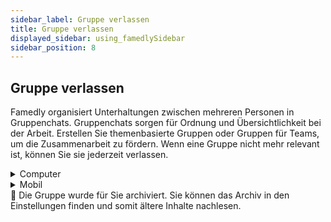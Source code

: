 ```yaml
---
sidebar_label: Gruppe verlassen
title: Gruppe verlassen
displayed_sidebar: using_famedlySidebar
sidebar_position: 8
---
```


## Gruppe verlassen

Famedly organisiert Unterhaltungen zwischen mehreren Personen in Gruppenchats. Gruppenchats sorgen für Ordnung und Übersichtlichkeit bei der Arbeit. Erstellen Sie themenbasierte Gruppen oder Gruppen für Teams, um die Zusammenarbeit zu fördern. Wenn eine Gruppe nicht mehr relevant ist, können Sie sie jederzeit verlassen.

<details>
<summary>Computer</summary>

1. Klicken Sie auf ℹ in der rechten oberen Ecke des Bildschirms einer Gruppe, um die Gruppendetails zu öffnen.
2. Klicken Sie auf **Leave Gruppe**.
3. Klicken Sie auf **Beenden**.

</details>


<details>
<summary>Mobil</summary>

1. Tippen Sie auf die Kopfzeile einer Gruppe, um die Gruppendetails zu öffnen.
2. Tippen Sie auf **Chat verlassen** am unteren Ende der Seite.
3. Wählen Sie **Ja**

</details>

<aside>
🚧 Die Gruppe wurde für Sie archiviert. Sie können das Archiv in den Einstellungen finden und somit ältere Inhalte nachlesen.

</aside>